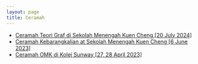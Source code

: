 ```yaml
---
layout: page
title: Ceramah
---
```


- <a href="https://raw.githubusercontent.com/Tristanchaang/tristanchaang.github.io/main/downloads/kcgraph.pptx" download>Ceramah Teori Graf di Sekolah Menengah Kuen Cheng [20 July 2024]</a>
- <a href="https://raw.githubusercontent.com/Tristanchaang/tristanchaang.github.io/main/downloads/kcprob.pptx" download>Ceramah Kebarangkalian at Sekolah Menengah Kuen Cheng [6 June 2023]</a>
- <a href="https://raw.githubusercontent.com/Tristanchaang/tristanchaang.github.io/main/downloads/sunwaytalk27april2023.pdf" download>Ceramah OMK di Kolej Sunway [27, 28 April 2023]</a>
